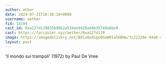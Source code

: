 ```yaml
---
author: æther
date: 2024-07-21T16:36:18+0000
username: aether
fid: 14199
cast_id: 0xa127d119835b90b2a534eed428ad4b35749a6be9
cast: https://farcaster.xyz/aether/0xa127d119
image: https://imagedelivery.net/BXluQx4ige9GuW0Ia56BHw/7c22328e-44a0-4007-ad37-1d139f423500/original
layout: post
---
```


'Il mondo sui trampoli' (1972)
by Paul De Vree

<img src='https://imagedelivery.net/BXluQx4ige9GuW0Ia56BHw/7c22328e-44a0-4007-ad37-1d139f423500/original' alt='' referrerpolicy='no-referrer'/>
